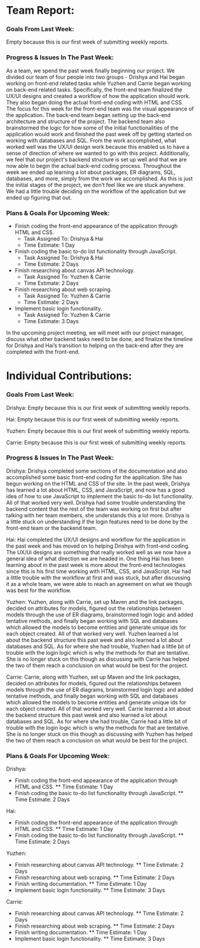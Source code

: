 # Team Report:

### Goals From Last Week:

Empty because this is our first week of submitting weekly reports.

### Progress & Issues In The Past Week:

As a team, we spend the past week finally beginning our project. We divided our team of four people into two groups - Drishya and Hai began working on front-end related tasks while Yuzhen and Carrie began working on back-end related tasks. Specifically, the front-end team finalized the UX/UI designs and created a workflow of how the application should work. They also began doing the actual front-end coding with HTML and CSS. The focus for this week for the front-end team was the visual appearance of the application. The back-end team began setting up the back-end architecture and structure of the project. The backend team also brainstormed the logic for how some of the initial functionalities of the application would work and finished the past week off by getting started on working with databases and SQL. From the work accomplished, what worked well was the UX/UI design work because this enabled us to have a sense of direction of where we wanted to go with this project. Additionally, we feel that our project's backend structure is set up well and that we are now able to begin the actual back-end coding process. Throughout the week we ended up learning a lot about packages, ER diagrams, SQL, databases, and more, simply from the work we accomplished. As this is just the initial stages of the project, we don’t feel like we are stuck anywhere. We had a little trouble deciding on the workflow of the application but we ended up figuring that out.

### Plans & Goals For Upcoming Week:

* Finish coding the front-end appearance of the application through HTML and CSS.
    * Task Assigned To: Drishya & Hai
    * Time Estimate: 1 Day
* Finish coding the basic to-do list functionality through JavaScript.
    * Task Assigned To: Drishya & Hai
    * Time Estimate: 2 Days
* Finish researching about canvas API technology.
    * Task Assigned To: Yuzhen & Carrie
    * Time Estimate: 2 Days
* Finish researching about web scraping.
    * Task Assigned To: Yuzhen & Carrie
    * Time Estimate: 2 Days
* Implement basic login functionality.
    * Task Assigned To: Yuzhen & Carrie
    * Time Estimate: 3 Days

In the upcoming project meeting, we will meet with our project manager, discuss what other backend tasks need to be done, and finalize the timeline for Drishya and Hai’s transition to helping on the back-end after they are completed with the front-end.

# Individual Contributions:

### Goals From Last Week:

Drishya: Empty because this is our first week of submitting weekly reports.

Hai: Empty because this is our first week of submitting weekly reports.

Yuzhen: Empty because this is our first week of submitting weekly reports.

Carrie: Empty because this is our first week of submitting weekly reports.

### Progress & Issues In The Past Week:

Drishya: Drishya completed some sections of the documentation and also accomplished some basic front-end coding for the application. She has begun working on the HTML and CSS of the site. In the past week, Drishya has learned a lot about HTML, CSS, and JavaScript, and now has a good idea of how to use JavaScript to implement the basic to-do list functionality. All of that worked very well. Drishya had some trouble understanding the backend content that the rest of the team was working on first but after talking with her team members, she understands this a lot more. Drishya is a little stuck on understanding if the login features need to be done by the front-end team or the backend team.

Hai: Hai completed the UX/UI designs and workflow for the application in the past week and has moved on to helping Drishya with front-end coding. The UX/Ui designs are something that really worked well as we now have a general idea of what direction we are headed in. One thing Hai has been learning about in the past week is more about the front-end technologies since this is his first time working with HTML, CSS, and JavaScript. Hai had a little trouble with the workflow at first and was stuck, but after discussing it as a whole team, we were able to reach an agreement on what we though was best for the workflow.

Yuzhen: Yuzhen, along with Carrie, set up Maven and the link packages, decided on attributes for models, figured out the relationships between models through the use of ER diagrams, brainstormed login logic and added tentative methods, and finally began working with SQL and databases which allowed the models to become entities and generate unique ids for each object created. All of that worked very well. Yuzhen learned a lot about the backend structure this past week and also learned a lot about databases and SQL. As for where she had trouble, Yuzhen had a little bit of trouble with the login logic which is why the methods for that are tentative. She is no longer stuck on this though as discussing with Carrie has helped the two of them reach a conclusion on what would be best for the project.

Carrie: Carrie, along with Yuzhen, set up Maven and the link packages, decided on attributes for models, figured out the relationships between models through the use of ER diagrams, brainstormed login logic and added tentative methods, and finally began working with SQL and databases which allowed the models to become entities and generate unique ids for each object created. All of that worked very well. Carrie learned a lot about the backend structure this past week and also learned a lot about databases and SQL. As for where she had trouble, Carrie had a little bit of trouble with the login logic which is why the methods for that are tentative. She is no longer stuck on this though as discussing with Yuzhen has helped the two of them reach a conclusion on what would be best for the project.

### Plans & Goals For Upcoming Week:

Drishya:
* Finish coding the front-end appearance of the application through HTML and CSS.
** Time Estimate: 1 Day
* Finish coding the basic to-do list functionality through JavaScript.
** Time Estimate: 2 Days

Hai:
* Finish coding the front-end appearance of the application through HTML and CSS.
** Time Estimate: 1 Day
* Finish coding the basic to-do list functionality through JavaScript.
** Time Estimate: 2 Days

Yuzhen:
* Finish researching about canvas API technology.
** Time Estimate: 2 Days
* Finish researching about web scraping.
** Time Estimate: 2 Days
* Finish writing documentation.
** Time Estimate: 1 Day
* Implement basic login functionality.
** Time Estimate: 3 Days

Carrie:
* Finish researching about canvas API technology.
** Time Estimate: 2 Days
* Finish researching about web scraping.
** Time Estimate: 2 Days
* Finish writing documentation.
** Time Estimate: 1 Day
* Implement basic login functionality.
** Time Estimate: 3 Days

